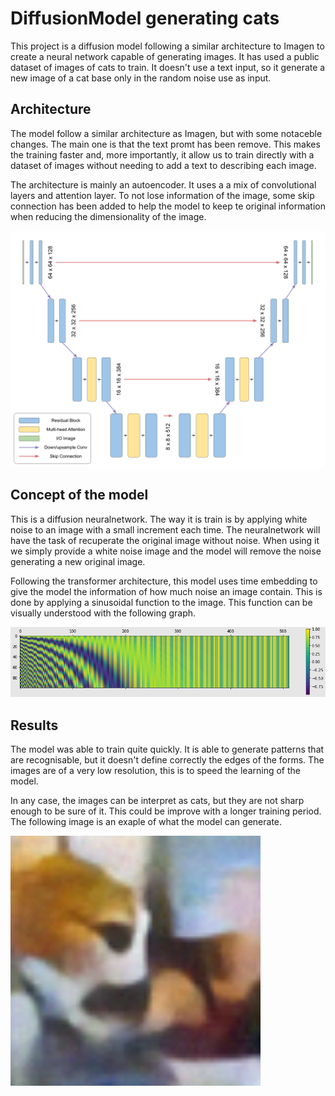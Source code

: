 # DiffusionModel generating cats

This project is a diffusion model following a similar architecture to Imagen to create a neural network capable of generating images. It has used a public dataset of images of cats to train. It doesn't use a text input, so it generate a new image of a cat base only in the random noise use as input.

## Architecture

The model follow a similar architecture as Imagen, but with some notaceble changes. The main one is that the text promt has been remove. This makes the training faster and, more importantly, it allow us to train directly with a dataset of images without needing to add a text to describing each image.

The architecture is mainly an autoencoder. It uses a a mix of convolutional layers and attention layer. To not lose information of the image, some skip connection has been added to help the model to keep te original information when reducing the dimensionality of the image.

![Screenshot](./assets/Architecture_implemented.png)

## Concept of the model

This is a diffusion neuralnetwork. The way it is train is by applying white noise to an image with a small increment each time. The neuralnetwork will have the task of recuperate the original image without noise. When using it we simply provide a white noise image and the model will remove the noise generating a new original image.

Following the transformer architecture, this model uses time embedding to give the model the information of how much noise an image contain. This is done by applying a sinusoidal function to the image. This function can be visually understood with the following graph.

![Screenshot](./assets/time_embedding_graph.png)

## Results

The model was able to train quite quickly. It is able to generate patterns that are recognisable, but it doesn't define correctly the edges of the forms. The images are of a very low resolution, this is to speed the learning of the model.

In any case, the images can be interpret as cats, but they are not sharp enough to be sure of it. This could be improve with a longer training period. The following image is an exaple of what the model can generate.

<img src="./assets/Cat_result_1.png" width="400"/>


